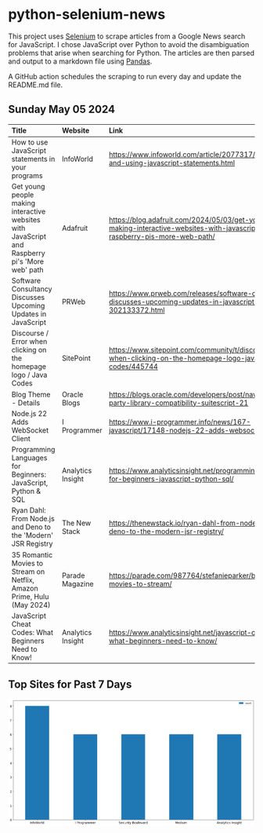 # python-selenium-news

This project uses [Selenium](https://www.seleniumhq.org/) to scrape articles from a Google News search for JavaScript.
I chose JavaScript over Python to avoid the disambiguation problems that arise when searching for Python.
The articles are then parsed and output to a markdown file using [Pandas](https://pandas.pydata.org/).

A GitHub action schedules the scraping to run every day and update the README.md file.

## Sunday May 05 2024


| Title                                                                                           | Website           | Link                                                                                                                               |
|:------------------------------------------------------------------------------------------------|:------------------|:-----------------------------------------------------------------------------------------------------------------------------------|
| How to use JavaScript statements in your programs                                               | InfoWorld         | https://www.infoworld.com/article/2077317/understanding-and-using-javascript-statements.html                                       |
| Get young people making interactive websites with JavaScript and Raspberry pi's 'More web' path | Adafruit          | https://blog.adafruit.com/2024/05/03/get-young-people-making-interactive-websites-with-javascript-and-raspberry-pis-more-web-path/ |
| Software Consultancy Discusses Upcoming Updates in JavaScript                                   | PRWeb             | https://www.prweb.com/releases/software-consultancy-discusses-upcoming-updates-in-javascript-302133372.html                        |
| Discourse / Error when clicking on the homepage logo / Java Codes                               | SitePoint         | https://www.sitepoint.com/community/t/discourse-error-when-clicking-on-the-homepage-logo-java-codes/445744                         |
| Blog Theme - Details                                                                            | Oracle Blogs      | https://blogs.oracle.com/developers/post/navigating-third-party-library-compatibility-suitescript-21                               |
| Node.js 22 Adds WebSocket Client                                                                | I Programmer      | https://www.i-programmer.info/news/167-javascript/17148-nodejs-22-adds-websocket-client.html                                       |
| Programming Languages for Beginners: JavaScript, Python & SQL                                   | Analytics Insight | https://www.analyticsinsight.net/programming-languages-for-beginners-javascript-python-sql/                                        |
| Ryan Dahl: From Node.js and Deno to the 'Modern' JSR Registry                                   | The New Stack     | https://thenewstack.io/ryan-dahl-from-node-js-and-deno-to-the-modern-jsr-registry/                                                 |
| 35 Romantic Movies to Stream on Netflix, Amazon Prime, Hulu (May 2024)                          | Parade Magazine   | https://parade.com/987764/stefanieparker/best-romantic-movies-to-stream/                                                           |
| JavaScript Cheat Codes: What Beginners Need to Know!                                            | Analytics Insight | https://www.analyticsinsight.net/javascript-cheat-codes-what-beginners-need-to-know/                                               |
## Top Sites for Past 7 Days

![Graph of Top Sites](https://raw.githubusercontent.com/dan-mba/python-selenium-news/main/last-week.png)
